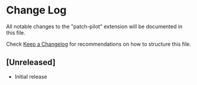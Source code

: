 # Change Log

All notable changes to the "patch-pilot" extension will be documented in this file.

Check [Keep a Changelog](http://keepachangelog.com/) for recommendations on how to structure this file.

## [Unreleased]

- Initial release
